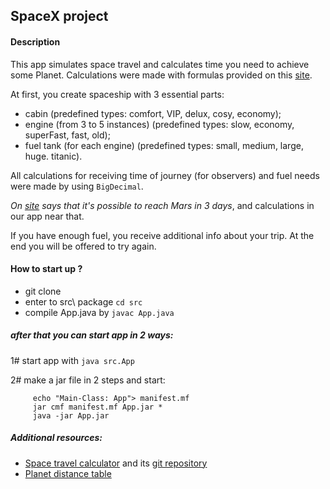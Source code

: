 ## SpaceX project


#### Description
This app simulates space travel and calculates time you need to achieve some Planet.
Calculations were made with formulas provided on this
 [site](http://nathangeffen.webfactional.com/spacetravel/spacetravel.php).

At first, you create spaceship with 3 essential parts:
- cabin (predefined types: comfort, VIP, delux, cosy, economy);
- engine (from 3 to 5 instances) (predefined types: slow, economy, superFast, fast, old);
- fuel tank (for each engine) (predefined types: small, medium, large, huge. titanic).

All calculations for receiving time of journey (for observers) and 
fuel needs were made by using `BigDecimal`.

_On [site](https://phys.org/news/2016-02-nasa-mars-days.html) says
that it's possible to reach Mars in 3 days_, and calculations in our app
near that. 

If you have enough fuel, you receive additional info about your trip.
At the end you will be offered to try again.


#### How to start up ?
- git clone
- enter to src\ package ```cd src```
- compile App.java by ```javac App.java```
##### after that you can start app in 2 ways:
1# start app with ```java src.App```

2# make a jar file in 2 steps and start:
         
         echo "Main-Class: App"> manifest.mf
         jar cmf manifest.mf App.jar *
         java -jar App.jar



##### Additional resources:
- [Space travel calculator](http://nathangeffen.webfactional.com/spacetravel/spacetravel.php)
and its [git repository](https://github.com/nathangeffen/space-travel)
- [Planet distance table](https://theplanets.org/distances-between-planets/)
